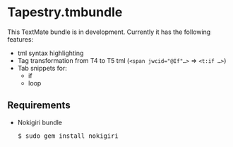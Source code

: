 Tapestry.tmbundle
======

This TextMate bundle is in development. Currently it has the following features:

 * tml syntax highlighting 
 * Tag transformation from T4 to T5 tml (`<span jwcid="@If"…>` => `<t:if …>`)
 * Tab snippets for:
   * if
   * loop
   
## Requirements

  * Nokigiri bundle 
  
      <pre>$ sudo gem install nokigiri</pre>
